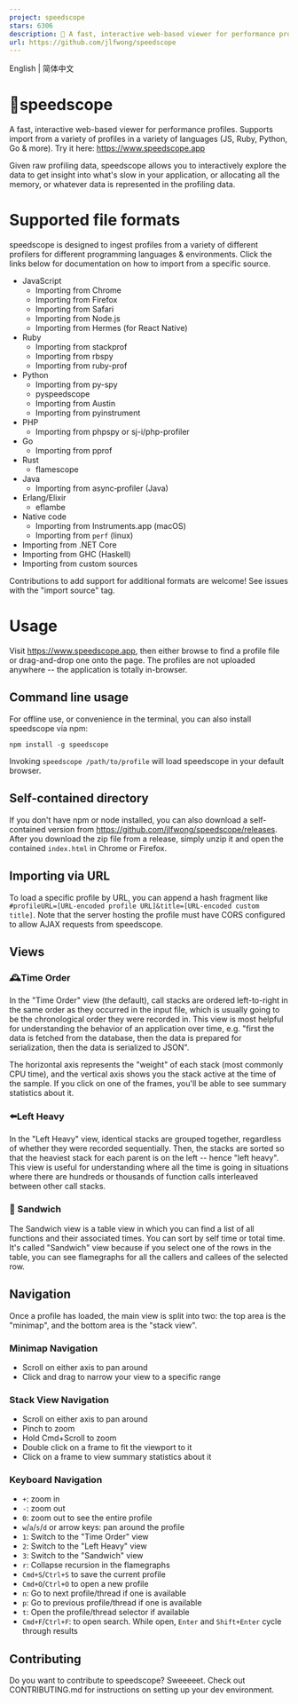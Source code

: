 ```yaml
---
project: speedscope
stars: 6306
description: 🔬 A fast, interactive web-based viewer for performance profiles.
url: https://github.com/jlfwong/speedscope
---
```


English | 简体中文

🔬speedscope
============

A fast, interactive web-based viewer for performance profiles. Supports import from a variety of profiles in a variety of languages (JS, Ruby, Python, Go & more). Try it here: https://www.speedscope.app

Given raw profiling data, speedscope allows you to interactively explore the data to get insight into what's slow in your application, or allocating all the memory, or whatever data is represented in the profiling data.

Supported file formats
======================

speedscope is designed to ingest profiles from a variety of different profilers for different programming languages & environments. Click the links below for documentation on how to import from a specific source.

-   JavaScript
    -   Importing from Chrome
    -   Importing from Firefox
    -   Importing from Safari
    -   Importing from Node.js
    -   Importing from Hermes (for React Native)
-   Ruby
    -   Importing from stackprof
    -   Importing from rbspy
    -   Importing from ruby-prof
-   Python
    -   Importing from py-spy
    -   pyspeedscope
    -   Importing from Austin
    -   Importing from pyinstrument
-   PHP
    -   Importing from phpspy or sj-i/php-profiler
-   Go
    -   Importing from pprof
-   Rust
    -   flamescope
-   Java
    -   Importing from async‐profiler (Java)
-   Erlang/Elixir
    -   eflambe
-   Native code
    -   Importing from Instruments.app (macOS)
    -   Importing from `perf` (linux)
-   Importing from .NET Core
-   Importing from GHC (Haskell)
-   Importing from custom sources

Contributions to add support for additional formats are welcome! See issues with the "import source" tag.

Usage
=====

Visit https://www.speedscope.app, then either browse to find a profile file or drag-and-drop one onto the page. The profiles are not uploaded anywhere -- the application is totally in-browser.

Command line usage
------------------

For offline use, or convenience in the terminal, you can also install speedscope via npm:

```
npm install -g speedscope
```

Invoking `speedscope /path/to/profile` will load speedscope in your default browser.

Self-contained directory
------------------------

If you don't have npm or node installed, you can also download a self-contained version from https://github.com/jlfwong/speedscope/releases. After you download the zip file from a release, simply unzip it and open the contained `index.html` in Chrome or Firefox.

Importing via URL
-----------------

To load a specific profile by URL, you can append a hash fragment like `#profileURL=[URL-encoded profile URL]&title=[URL-encoded custom title]`. Note that the server hosting the profile must have CORS configured to allow AJAX requests from speedscope.

Views
-----

### 🕰Time Order

In the "Time Order" view (the default), call stacks are ordered left-to-right in the same order as they occurred in the input file, which is usually going to be the chronological order they were recorded in. This view is most helpful for understanding the behavior of an application over time, e.g. "first the data is fetched from the database, then the data is prepared for serialization, then the data is serialized to JSON".

The horizontal axis represents the "weight" of each stack (most commonly CPU time), and the vertical axis shows you the stack active at the time of the sample. If you click on one of the frames, you'll be able to see summary statistics about it.

### ⬅️Left Heavy

In the "Left Heavy" view, identical stacks are grouped together, regardless of whether they were recorded sequentially. Then, the stacks are sorted so that the heaviest stack for each parent is on the left -- hence "left heavy". This view is useful for understanding where all the time is going in situations where there are hundreds or thousands of function calls interleaved between other call stacks.

### 🥪 Sandwich

The Sandwich view is a table view in which you can find a list of all functions and their associated times. You can sort by self time or total time. It's called "Sandwich" view because if you select one of the rows in the table, you can see flamegraphs for all the callers and callees of the selected row.

Navigation
----------

Once a profile has loaded, the main view is split into two: the top area is the "minimap", and the bottom area is the "stack view".

### Minimap Navigation

-   Scroll on either axis to pan around
-   Click and drag to narrow your view to a specific range

### Stack View Navigation

-   Scroll on either axis to pan around
-   Pinch to zoom
-   Hold Cmd+Scroll to zoom
-   Double click on a frame to fit the viewport to it
-   Click on a frame to view summary statistics about it

### Keyboard Navigation

-   `+`: zoom in
-   `-`: zoom out
-   `0`: zoom out to see the entire profile
-   `w`/`a`/`s`/`d` or arrow keys: pan around the profile
-   `1`: Switch to the "Time Order" view
-   `2`: Switch to the "Left Heavy" view
-   `3`: Switch to the "Sandwich" view
-   `r`: Collapse recursion in the flamegraphs
-   `Cmd+S`/`Ctrl+S` to save the current profile
-   `Cmd+O`/`Ctrl+O` to open a new profile
-   `n`: Go to next profile/thread if one is available
-   `p`: Go to previous profile/thread if one is available
-   `t`: Open the profile/thread selector if available
-   `Cmd+F`/`Ctrl+F`: to open search. While open, `Enter` and `Shift+Enter` cycle through results

Contributing
------------

Do you want to contribute to speedscope? Sweeeeet. Check out CONTRIBUTING.md for instructions on setting up your dev environment.
